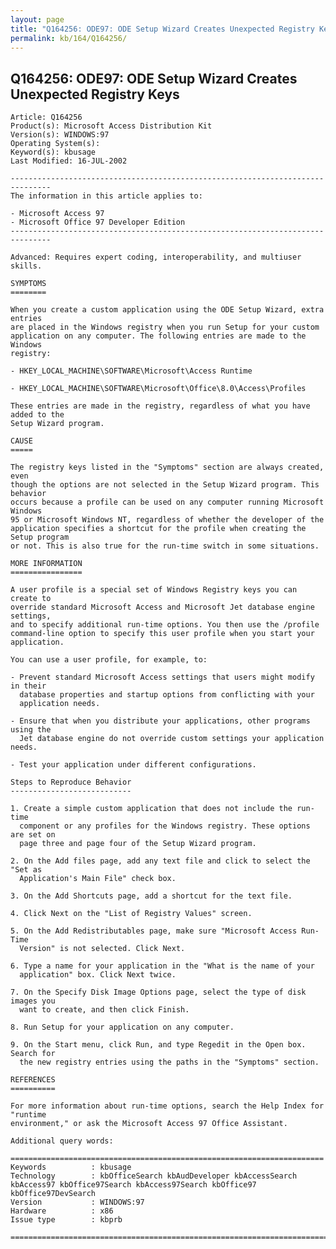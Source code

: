 ```yaml
---
layout: page
title: "Q164256: ODE97: ODE Setup Wizard Creates Unexpected Registry Keys"
permalink: kb/164/Q164256/
---
```


## Q164256: ODE97: ODE Setup Wizard Creates Unexpected Registry Keys

	Article: Q164256
	Product(s): Microsoft Access Distribution Kit
	Version(s): WINDOWS:97
	Operating System(s): 
	Keyword(s): kbusage
	Last Modified: 16-JUL-2002
	
	-------------------------------------------------------------------------------
	The information in this article applies to:
	
	- Microsoft Access 97 
	- Microsoft Office 97 Developer Edition 
	-------------------------------------------------------------------------------
	
	Advanced: Requires expert coding, interoperability, and multiuser skills.
	
	SYMPTOMS
	========
	
	When you create a custom application using the ODE Setup Wizard, extra entries
	are placed in the Windows registry when you run Setup for your custom
	application on any computer. The following entries are made to the Windows
	registry:
	
	- HKEY_LOCAL_MACHINE\SOFTWARE\Microsoft\Access Runtime
	
	- HKEY_LOCAL_MACHINE\SOFTWARE\Microsoft\Office\8.0\Access\Profiles
	
	These entries are made in the registry, regardless of what you have added to the
	Setup Wizard program.
	
	CAUSE
	=====
	
	The registry keys listed in the "Symptoms" section are always created, even
	though the options are not selected in the Setup Wizard program. This behavior
	occurs because a profile can be used on any computer running Microsoft Windows
	95 or Microsoft Windows NT, regardless of whether the developer of the
	application specifies a shortcut for the profile when creating the Setup program
	or not. This is also true for the run-time switch in some situations.
	
	MORE INFORMATION
	================
	
	A user profile is a special set of Windows Registry keys you can create to
	override standard Microsoft Access and Microsoft Jet database engine settings,
	and to specify additional run-time options. You then use the /profile
	command-line option to specify this user profile when you start your
	application.
	
	You can use a user profile, for example, to:
	
	- Prevent standard Microsoft Access settings that users might modify in their
	  database properties and startup options from conflicting with your
	  application needs.
	
	- Ensure that when you distribute your applications, other programs using the
	  Jet database engine do not override custom settings your application needs.
	
	- Test your application under different configurations.
	
	Steps to Reproduce Behavior
	---------------------------
	
	1. Create a simple custom application that does not include the run-time
	  component or any profiles for the Windows registry. These options are set on
	  page three and page four of the Setup Wizard program.
	
	2. On the Add files page, add any text file and click to select the "Set as
	  Application's Main File" check box.
	
	3. On the Add Shortcuts page, add a shortcut for the text file.
	
	4. Click Next on the "List of Registry Values" screen.
	
	5. On the Add Redistributables page, make sure "Microsoft Access Run-Time
	  Version" is not selected. Click Next.
	
	6. Type a name for your application in the "What is the name of your
	  application" box. Click Next twice.
	
	7. On the Specify Disk Image Options page, select the type of disk images you
	  want to create, and then click Finish.
	
	8. Run Setup for your application on any computer.
	
	9. On the Start menu, click Run, and type Regedit in the Open box. Search for
	  the new registry entries using the paths in the "Symptoms" section.
	
	REFERENCES
	==========
	
	For more information about run-time options, search the Help Index for "runtime
	environment," or ask the Microsoft Access 97 Office Assistant.
	
	Additional query words:
	
	======================================================================
	Keywords          : kbusage 
	Technology        : kbOfficeSearch kbAudDeveloper kbAccessSearch kbAccess97 kbOffice97Search kbAccess97Search kbOffice97 kbOffice97DevSearch
	Version           : WINDOWS:97
	Hardware          : x86
	Issue type        : kbprb
	
	=============================================================================
	
